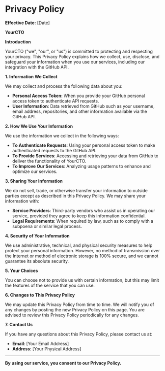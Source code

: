 # Privacy Policy

**Effective Date:** [Date]

**YourCTO**

**Introduction**

YourCTO ("we", "our", or "us") is committed to protecting and respecting your privacy. This Privacy Policy explains how we collect, use, disclose, and safeguard your information when you use our services, including our integration with the GitHub API.

**1. Information We Collect**

We may collect and process the following data about you:
- **Personal Access Token**: When you provide your GitHub personal access token to authenticate API requests.
- **User Information**: Data retrieved from GitHub such as your username, email address, repositories, and other information available via the GitHub API.

**2. How We Use Your Information**

We use the information we collect in the following ways:
- **To Authenticate Requests**: Using your personal access token to make authenticated requests to the GitHub API.
- **To Provide Services**: Accessing and retrieving your data from GitHub to deliver the functionality of YourCTO.
- **To Improve Our Services**: Analyzing usage patterns to enhance and optimize our services.

**3. Sharing Your Information**

We do not sell, trade, or otherwise transfer your information to outside parties except as described in this Privacy Policy. We may share your information with:
- **Service Providers**: Third-party vendors who assist us in operating our service, provided they agree to keep this information confidential.
- **Legal Requirements**: When required by law, such as to comply with a subpoena or similar legal process.

**4. Security of Your Information**

We use administrative, technical, and physical security measures to help protect your personal information. However, no method of transmission over the Internet or method of electronic storage is 100% secure, and we cannot guarantee its absolute security.

**5. Your Choices**

You can choose not to provide us with certain information, but this may limit the features of the service that you can use.

**6. Changes to This Privacy Policy**

We may update this Privacy Policy from time to time. We will notify you of any changes by posting the new Privacy Policy on this page. You are advised to review this Privacy Policy periodically for any changes.

**7. Contact Us**

If you have any questions about this Privacy Policy, please contact us at:
- **Email**: [Your Email Address]
- **Address**: [Your Physical Address]

---

**By using our service, you consent to our Privacy Policy.**
